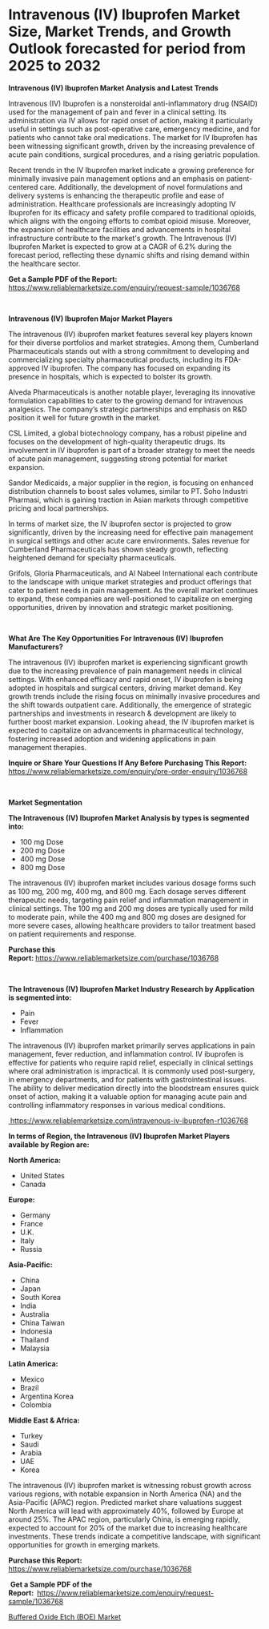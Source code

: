 <p><h1>Intravenous (IV) Ibuprofen Market Size, Market Trends, and Growth Outlook forecasted for period from 2025 to 2032</h1></p><p><strong>Intravenous (IV) Ibuprofen Market Analysis and Latest Trends</strong></p>
<p><p>Intravenous (IV) Ibuprofen is a nonsteroidal anti-inflammatory drug (NSAID) used for the management of pain and fever in a clinical setting. Its administration via IV allows for rapid onset of action, making it particularly useful in settings such as post-operative care, emergency medicine, and for patients who cannot take oral medications. The market for IV Ibuprofen has been witnessing significant growth, driven by the increasing prevalence of acute pain conditions, surgical procedures, and a rising geriatric population.</p><p>Recent trends in the IV Ibuprofen market indicate a growing preference for minimally invasive pain management options and an emphasis on patient-centered care. Additionally, the development of novel formulations and delivery systems is enhancing the therapeutic profile and ease of administration. Healthcare professionals are increasingly adopting IV Ibuprofen for its efficacy and safety profile compared to traditional opioids, which aligns with the ongoing efforts to combat opioid misuse. Moreover, the expansion of healthcare facilities and advancements in hospital infrastructure contribute to the market's growth. The Intravenous (IV) Ibuprofen Market is expected to grow at a CAGR of 6.2% during the forecast period, reflecting these dynamic shifts and rising demand within the healthcare sector.</p></p>
<p><strong>Get a Sample PDF of the Report:&nbsp;</strong> <a href="https://www.reliablemarketsize.com/enquiry/request-sample/1036768?utm_campaign=2759&utm_medium=2&utm_source=Github&utm_content=ia&utm_term=21032025&utm_id=intravenous-iv-ibuprofen">https://www.reliablemarketsize.com/enquiry/request-sample/1036768</a></p>
<p>&nbsp;</p>
<p><strong>Intravenous (IV) Ibuprofen Major Market Players</strong></p>
<p><p>The intravenous (IV) ibuprofen market features several key players known for their diverse portfolios and market strategies. Among them, Cumberland Pharmaceuticals stands out with a strong commitment to developing and commercializing specialty pharmaceutical products, including its FDA-approved IV ibuprofen. The company has focused on expanding its presence in hospitals, which is expected to bolster its growth.</p><p>Alveda Pharmaceuticals is another notable player, leveraging its innovative formulation capabilities to cater to the growing demand for intravenous analgesics. The company’s strategic partnerships and emphasis on R&D position it well for future growth in the market.</p><p>CSL Limited, a global biotechnology company, has a robust pipeline and focuses on the development of high-quality therapeutic drugs. Its involvement in IV ibuprofen is part of a broader strategy to meet the needs of acute pain management, suggesting strong potential for market expansion.</p><p>Sandor Medicaids, a major supplier in the region, is focusing on enhanced distribution channels to boost sales volumes, similar to PT. Soho Industri Pharmasi, which is gaining traction in Asian markets through competitive pricing and local partnerships.</p><p>In terms of market size, the IV ibuprofen sector is projected to grow significantly, driven by the increasing need for effective pain management in surgical settings and other acute care environments. Sales revenue for Cumberland Pharmaceuticals has shown steady growth, reflecting heightened demand for specialty pharmaceuticals.</p><p>Grifols, Gloria Pharmaceuticals, and Al Nabeel International each contribute to the landscape with unique market strategies and product offerings that cater to patient needs in pain management. As the overall market continues to expand, these companies are well-positioned to capitalize on emerging opportunities, driven by innovation and strategic market positioning.</p></p>
<p>&nbsp;</p>
<p><strong>What Are The Key Opportunities For Intravenous (IV) Ibuprofen Manufacturers?</strong></p>
<p><p>The intravenous (IV) ibuprofen market is experiencing significant growth due to the increasing prevalence of pain management needs in clinical settings. With enhanced efficacy and rapid onset, IV ibuprofen is being adopted in hospitals and surgical centers, driving market demand. Key growth trends include the rising focus on minimally invasive procedures and the shift towards outpatient care. Additionally, the emergence of strategic partnerships and investments in research & development are likely to further boost market expansion. Looking ahead, the IV ibuprofen market is expected to capitalize on advancements in pharmaceutical technology, fostering increased adoption and widening applications in pain management therapies.</p></p>
<p><strong>Inquire or Share Your Questions If Any Before Purchasing This Report:</strong> <a href="https://www.reliablemarketsize.com/enquiry/pre-order-enquiry/1036768?utm_campaign=2759&utm_medium=2&utm_source=Github&utm_content=ia&utm_term=21032025&utm_id=intravenous-iv-ibuprofen">https://www.reliablemarketsize.com/enquiry/pre-order-enquiry/1036768</a></p>
<p>&nbsp;</p>
<p><strong>Market Segmentation</strong></p>
<p><strong>The Intravenous (IV) Ibuprofen Market Analysis by types is segmented into:</strong></p>
<p><ul><li>100 mg Dose</li><li>200 mg Dose</li><li>400 mg Dose</li><li>800 mg Dose</li></ul></p>
<p><p>The intravenous (IV) ibuprofen market includes various dosage forms such as 100 mg, 200 mg, 400 mg, and 800 mg. Each dosage serves different therapeutic needs, targeting pain relief and inflammation management in clinical settings. The 100 mg and 200 mg doses are typically used for mild to moderate pain, while the 400 mg and 800 mg doses are designed for more severe cases, allowing healthcare providers to tailor treatment based on patient requirements and response.</p></p>
<p><strong>Purchase this Report:&nbsp;</strong><a href="https://www.reliablemarketsize.com/purchase/1036768?utm_campaign=2759&utm_medium=2&utm_source=Github&utm_content=ia&utm_term=21032025&utm_id=intravenous-iv-ibuprofen">https://www.reliablemarketsize.com/purchase/1036768</a></p>
<p>&nbsp;</p>
<p><strong>The Intravenous (IV) Ibuprofen Market Industry Research by Application is segmented into:</strong></p>
<p><ul><li>Pain</li><li>Fever</li><li>Inflammation</li></ul></p>
<p><p>The intravenous (IV) ibuprofen market primarily serves applications in pain management, fever reduction, and inflammation control. IV ibuprofen is effective for patients who require rapid relief, especially in clinical settings where oral administration is impractical. It is commonly used post-surgery, in emergency departments, and for patients with gastrointestinal issues. The ability to deliver medication directly into the bloodstream ensures quick onset of action, making it a valuable option for managing acute pain and controlling inflammatory responses in various medical conditions.</p></p>
<p><a href="https://www.reliablemarketsize.com/intravenous-iv-ibuprofen-r1036768?utm_campaign=2759&utm_medium=2&utm_source=Github&utm_content=ia&utm_term=21032025&utm_id=intravenous-iv-ibuprofen">&nbsp;https://www.reliablemarketsize.com/intravenous-iv-ibuprofen-r1036768</a></p>
<p><strong>In terms of Region, the Intravenous (IV) Ibuprofen Market Players available by Region are:</strong></p>
<p>
    <p> <strong> North America: </strong>
        <ul>
            <li>United States</li>
            <li>Canada</li>
        </ul>
        </p> 
    <p> <strong> Europe: </strong>
        <ul>
            <li>Germany</li>
            <li>France</li>
            <li>U.K.</li>
            <li>Italy</li>
            <li>Russia</li>
        </ul>
        </p> 
    <p> <strong> Asia-Pacific: </strong>
        <ul>
            <li>China</li>
            <li>Japan</li>
            <li>South Korea</li>
            <li>India</li>
            <li>Australia</li>
            <li>China Taiwan</li>
            <li>Indonesia</li>
            <li>Thailand</li>
            <li>Malaysia</li>
        </ul>
        </p> 
    <p> <strong> Latin America: </strong>
        <ul>
            <li>Mexico</li>
            <li>Brazil</li>
            <li>Argentina Korea</li>
            <li>Colombia</li>
        </ul>
        </p> 
    <p> <strong> Middle East & Africa: </strong>
        <ul>
            <li>Turkey</li>
            <li>Saudi</li>
            <li>Arabia</li>
            <li>UAE</li>
            <li>Korea</li>
        </ul>
    </p>
    </p>
<p><p>The intravenous (IV) ibuprofen market is witnessing robust growth across various regions, with notable expansion in North America (NA) and the Asia-Pacific (APAC) region. Predicted market share valuations suggest North America will lead with approximately 40%, followed by Europe at around 25%. The APAC region, particularly China, is emerging rapidly, expected to account for 20% of the market due to increasing healthcare investments. These trends indicate a competitive landscape, with significant opportunities for growth in emerging markets.</p></p>
<p><strong>Purchase this Report: </strong><a href="https://www.reliablemarketsize.com/purchase/1036768?utm_campaign=2759&utm_medium=2&utm_source=Github&utm_content=ia&utm_term=21032025&utm_id=intravenous-iv-ibuprofen">https://www.reliablemarketsize.com/purchase/1036768</a></p>
<p>&nbsp;<strong>Get a Sample PDF of the Report:&nbsp;&nbsp;</strong><a href="https://www.reliablemarketsize.com/enquiry/request-sample/1036768?utm_campaign=2759&utm_medium=2&utm_source=Github&utm_content=ia&utm_term=21032025&utm_id=intravenous-iv-ibuprofen">https://www.reliablemarketsize.com/enquiry/request-sample/1036768</a></p>
<p><strong></strong></p>
<p><p><a href="https://github.com/genayziben/Market-Research-Report-List-1/blob/main/buffered-oxide-etch-boe-market.md?utm_campaign=2759&utm_medium=2&utm_source=Github&utm_content=ia&utm_term=21032025&utm_id=intravenous-iv-ibuprofen">Buffered Oxide Etch (BOE) Market</a></p></p>